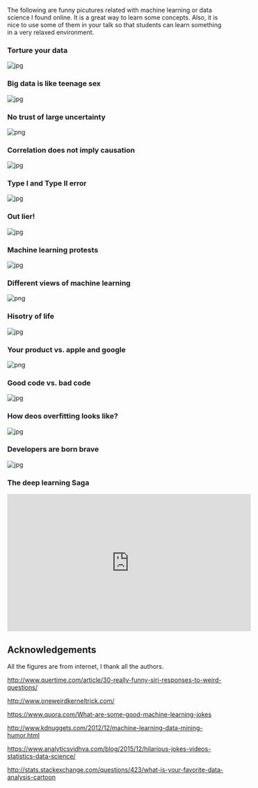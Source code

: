 The following are funny picutures related with machine learning or data science I found online. It is a great way to learn some concepts. Also, it is nice to use some of them in your talk so that students can learn something in a very relaxed environment. 

### Torture your data
![jpg](./figures/figure_1.jpg) 

### Big data is like teenage sex
![jpg](./figures/figure_2.jpg) 

### No trust of large uncertainty
![png](./figures/figure_3.png) 

### Correlation does not imply causation 
![jpg](./figures/figure_4.jpg) 

### Type I and Type II error
![jpg](./figures/figure_5.jpg) 

### Out lier!
![jpg](./figures/figure_6.jpg) 

### Machine learning protests
![jpg](./figures/figure_7.jpeg)

### Different views of machine learning
![png](./figures/figure_8.png)

### Hisotry of life
![jpg](./figures/figure_11.jpg)

### Your product vs. apple and google
![png](./figures/figure_12.png)

### Good code vs. bad code
![jpg](./figures/figure_13.jpg)

### How deos overfitting looks like?
![jpg](./figures/figure_14.jpg)

### Developers are born brave
![jpg](./figures/figure_15.jpg)

### The deep learning Saga
<iframe width="560" height="315" src="https://www.youtube.com/embed/mlXzufEk-2E" frameborder="0" allowfullscreen></iframe>


## Acknowledgements
All the figures are from internet, I thank all the authors.   


http://www.quertime.com/article/30-really-funny-siri-responses-to-weird-questions/

http://www.oneweirdkerneltrick.com/

https://www.quora.com/What-are-some-good-machine-learning-jokes

http://www.kdnuggets.com/2012/12/machine-learning-data-mining-humor.html

https://www.analyticsvidhya.com/blog/2015/12/hilarious-jokes-videos-statistics-data-science/

http://stats.stackexchange.com/questions/423/what-is-your-favorite-data-analysis-cartoon

